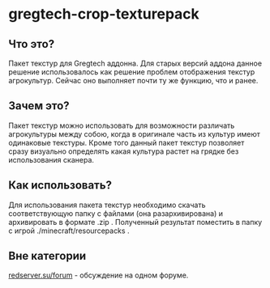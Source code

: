# gregtech-crop-texturepack

## Что это?
Пакет текстур для Gregtech аддонна. Для старых версий аддона данное решение 
использовалось как решение проблем отображения текстур агрокультур. 
Сейчас оно выполняет почти ту же функцию, что и ранее.

## Зачем это?
Пакет текстур можно использовать для возможности различать агрокультуры между 
собою, когда в оригинале часть из культур имеют одинаковые текстуры. Кроме того 
данный пакет текстур позволяет сразу визуально определять какая культура растет 
на грядке без использования сканера.

## Как использовать?
Для использования пакета текстур необходимо скачать соответствующую папку с файлами
(она разархивирована) и архивировать в формате .zip . Полученный результат поместить 
в папку с игрой ./minecraft/resourcepacks .

## Вне категории
[redserver.su/forum](https://redserver.su/forum/topic/23978-reshenie-problemy-otobrazheniya-tekstur-kultur/) - обсуждение на одном форуме.